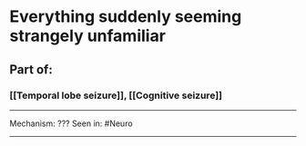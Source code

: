 # Everything suddenly seeming strangely unfamiliar
## Part of:
### [[Temporal lobe seizure]], [[Cognitive seizure]]

---
Mechanism: ???
Seen in: #Neuro 

---

